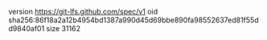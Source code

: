 version https://git-lfs.github.com/spec/v1
oid sha256:86f18a2a12b4954bd1387a990d45d69bbe890fa98552637ed81f55dd9840af01
size 31162
